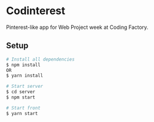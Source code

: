 # Codinterest
Pinterest-like app for Web Project week at Coding Factory.

## Setup

```bash
# Install all dependencies
$ npm install 
OR
$ yarn install

# Start server
$ cd server
$ npm start

# Start front
$ yarn start
```